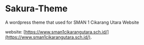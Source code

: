 # Sakura-Theme

A wordpress theme that used for SMAN 1 Cikarang Utara Website

website: [https://www.sman1cikarangutara.sch.id/](https://www.sman1cikarangutara.sch.id/).
